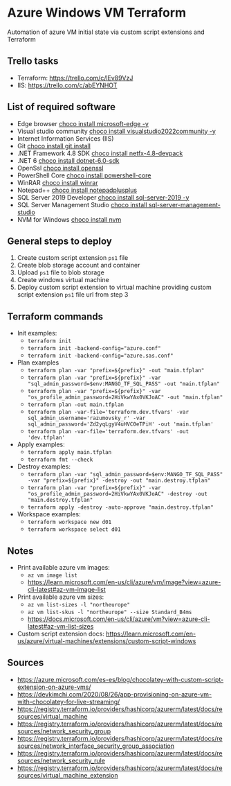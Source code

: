 # Azure Windows VM Terraform

Automation of azure VM initial state via custom script extensions and Terraform

## Trello tasks

- Terraform: https://trello.com/c/lEv89VzJ
- IIS: https://trello.com/c/abEYNHOT

## List of required software

- Edge browser [choco install microsoft-edge -y](https://community.chocolatey.org/packages/microsoft-edge)
- Visual studio
  community [choco install visualstudio2022community -y](https://community.chocolatey.org/packages/visualstudio2022community)
- Internet Information Services (IIS)
- Git [choco install git.install](https://community.chocolatey.org/packages/git.install)
- .NET Framework 4.8 SDK [choco install netfx-4.8-devpack](https://community.chocolatey.org/packages/netfx-4.8-devpack)
- .NET 6 [choco install dotnet-6.0-sdk](https://community.chocolatey.org/packages/dotnet-6.0-sdk)
- OpenSsl [choco install openssl](https://community.chocolatey.org/packages/openssl)
- PowerShell Core [choco install powershell-core](https://community.chocolatey.org/packages/powershell-core)
- WinRAR [choco install winrar](https://community.chocolatey.org/packages/winrar)
- Notepad++ [choco install notepadplusplus](https://community.chocolatey.org/packages/notepadplusplus)
- SQL Server 2019 Developer [choco install sql-server-2019 -y](https://community.chocolatey.org/packages/sql-server-2019)
- SQL Server Management
  Studio [choco install sql-server-management-studio](https://community.chocolatey.org/packages/sql-server-management-studio)
- NVM for Windows [choco install nvm](https://community.chocolatey.org/packages/nvm)

## General steps to deploy

1. Create custom script extension `ps1` file
2. Create blob storage account and container
3. Upload `ps1` file to blob storage
4. Create windows virtual machine
5. Deploy custom script extension to virtual machine providing custom script extension `ps1` file url from step 3

## Terraform commands

- Init examples:
    - `terraform init`
    - `terraform init -backend-config="azure.conf"`
    - `terraform init -backend-config="azure.sas.conf"`
- Plan examples
    - `terraform plan -var "prefix=${prefix}" -out "main.tfplan"`
    - `terraform plan -var "prefix=${prefix}" -var "sql_admin_password=$env:MANGO_TF_SQL_PASS" -out "main.tfplan"`
    - `terraform plan -var "prefix=${prefix}" -var "os_profile_admin_password=2HiVkwYAx0VKJoAC" -out "main.tfplan"`
    - `terraform plan -out main.tfplan`
    - `terraform plan -var-file='terraform.dev.tfvars' -var sql_admin_username='razumovsky_r' -var sql_admin_password='Zd2yqLgyV4uHVC0eTPiH' -out 'main.tfplan'`
    - `terraform plan -var-file='terraform.dev.tfvars' -out 'dev.tfplan'`
- Apply examples:
    - `terraform apply main.tfplan`
    - `terraform fmt --check`
- Destroy examples:
    - `terraform plan -var "sql_admin_password=$env:MANGO_TF_SQL_PASS" -var "prefix=${prefix}" -destroy -out "main.destroy.tfplan"`
    - `terraform plan -var "prefix=${prefix}" -var "os_profile_admin_password=2HiVkwYAx0VKJoAC" -destroy -out "main.destroy.tfplan"`
    - `terraform apply -destroy -auto-approve "main.destroy.tfplan"`
- Workspace examples:
    - `terraform workspace new d01`
    - `terraform workspace select d01`

## Notes

- Print available azure vm images:
    - `az vm image list`
    - https://learn.microsoft.com/en-us/cli/azure/vm/image?view=azure-cli-latest#az-vm-image-list
- Print available azure vm sizes:
    - `az vm list-sizes -l "northeurope"`
    - `az vm list-skus -l "northeurope" --size Standard_B4ms`
    - https://docs.microsoft.com/en-us/cli/azure/vm?view=azure-cli-latest#az-vm-list-sizes
- Custom script extension
  docs: https://learn.microsoft.com/en-us/azure/virtual-machines/extensions/custom-script-windows

## Sources

- https://azure.microsoft.com/es-es/blog/chocolatey-with-custom-script-extension-on-azure-vms/
- https://devkimchi.com/2020/08/26/app-provisioning-on-azure-vm-with-chocolatey-for-live-streaming/
- https://registry.terraform.io/providers/hashicorp/azurerm/latest/docs/resources/virtual_machine
- https://registry.terraform.io/providers/hashicorp/azurerm/latest/docs/resources/network_security_group
- https://registry.terraform.io/providers/hashicorp/azurerm/latest/docs/resources/network_interface_security_group_association
- https://registry.terraform.io/providers/hashicorp/azurerm/latest/docs/resources/network_security_rule
- https://registry.terraform.io/providers/hashicorp/azurerm/latest/docs/resources/virtual_machine_extension